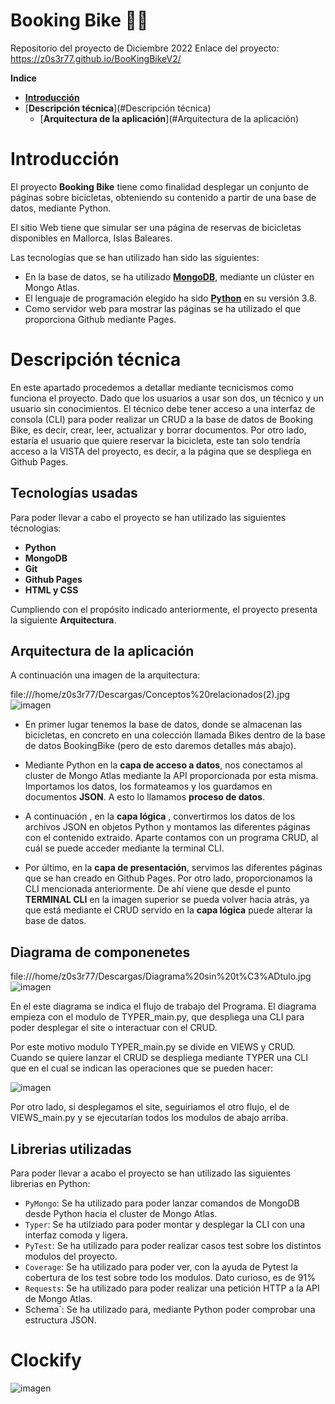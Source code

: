 # Booking Bike :biking_man:
Repositorio del proyecto de Diciembre 2022
Enlace del proyecto: https://z0s3r77.github.io/BooKingBikeV2/

**Indice**

- [**Introducción**](#introducción)
- [**Descripción técnica**](#Descripción técnica)
  - [**Arquitectura de la aplicación**](#Arquitectura de la aplicación)


# Introducción 

El proyecto **Booking Bike** tiene como finalidad desplegar un conjunto de páginas sobre bicicletas, obteniendo su contenido a partir de una base de datos, mediante Python.

El sitio Web tiene que simular ser una página de reservas de bicicletas disponibles en Mallorca, Islas Baleares. 

Las tecnologías que se han utilizado han sido las siguientes:

- En la base de datos, se ha utilizado [**MongoDB**](https://www.mongodb.com), mediante un clúster en Mongo Atlas.
- El lenguaje de programación elegido ha sido [**Python**](https://www.python.org/) en su  versión 3.8.
- Como servidor web para mostrar las páginas se ha utilizado el que proporciona Github mediante Pages.

# Descripción técnica

En este apartado procedemos a detallar mediante tecnicismos como funciona el proyecto.
Dado que los usuarios a usar son dos, un técnico y un usuario sin conocimientos. El técnico debe tener acceso a una interfaz de consola (CLI) para poder realizar un CRUD a la base de datos de Booking Bike, es decir, crear, leer, actualizar y borrar documentos. Por otro lado, estaría el usuario que quiere reservar la bicicleta, este tan solo tendría acceso a la VISTA del proyecto, es decir, a la página que se despliega en Github Pages.

## Tecnologías usadas

Para poder llevar a cabo el proyecto se han utilizado las siguientes técnologias:

- **Python**
- **MongoDB**
- **Git**
- **Github Pages**
- **HTML y CSS**


Cumpliendo con el propósito indicado anteriormente, el proyecto presenta la siguiente **Arquitectura**.

## Arquitectura de la aplicación

A continuación una imagen de la arquitectura:

file:///home/z0s3r77/Descargas/Conceptos%20relacionados(2).jpg![imagen](https://user-images.githubusercontent.com/80277545/206925650-5ab8087a-086a-4726-a586-3b74ef6f80ea.png)


- En primer lugar tenemos la base de datos, donde se almacenan las bicicletas, en concreto en una colección llamada Bikes dentro de la base de datos BookingBike (pero de esto daremos detalles más abajo). 

- Mediante Python en la **capa de acceso a datos**, nos conectamos al cluster de Mongo Atlas mediante la API proporcionada por esta misma. Importamos los datos, los formateamos y los guardamos en documentos **JSON**. A esto lo llamamos **proceso de datos**.

- A continuación , en la **capa lógica** , convertirmos los datos de los archivos JSON en objetos Python y montamos las diferentes páginas con el contenido extraido. Aparte contamos con un programa CRUD, al cuál se puede acceder mediante la terminal CLI.

- Por último, en la **capa de presentación**, servimos las diferentes páginas que se han creado en Github Pages. Por otro lado, proporcionamos la CLI mencionada anteriormente. De ahí viene que desde el punto **TERMINAL CLI** en la imagen superior se pueda volver hacia atrás, ya que está mediante el CRUD servido en la **capa lógica** puede alterar la base de datos. 

## Diagrama de componenetes

file:///home/z0s3r77/Descargas/Diagrama%20sin%20t%C3%ADtulo.jpg![imagen](https://user-images.githubusercontent.com/80277545/207053951-2394eceb-e8a9-421d-a0fd-9d5f03d4c780.png)



En el este diagrama se indica el flujo de trabajo del Programa. El diagrama empieza con el modulo de TYPER_main.py, que despliega una CLI para poder desplegar el site o interactuar con el CRUD.

Por este motivo modulo TYPER_main.py se divide en VIEWS y CRUD. Cuando se quiere lanzar el CRUD se despliega mediante TYPER una CLI que en el cual se indican las operaciones que se pueden hacer:

![imagen](https://user-images.githubusercontent.com/80277545/206933144-84d09b78-e67d-43a5-9c03-a0e9aab22bec.png)

Por otro lado, si desplegamos el site, seguiriamos el otro flujo, el de VIEWS_main.py y se ejecutarían todos los modulos de abajo arriba.

## Librerias utilizadas

Para poder llevar a acabo el proyecto se han utilizado las siguientes librerias en Python:

  - `PyMongo`: Se ha utilizado para poder lanzar comandos de MongoDB desde Python hacia el cluster de Mongo Atlas.
  - `Typer`: Se ha utilziado para poder montar y desplegar la CLI con una interfaz comoda y ligera.
  - `PyTest`: Se ha utilizado para poder realizar casos test sobre los distintos modulos del proyecto.
  - `Coverage`: Se ha utilizado para poder ver, con la ayuda de Pytest la cobertura de los test sobre todo los modulos. Dato curioso, es de 91%
  - `Requests`: Se ha utilizado para poder realizar una petición HTTP a la API de Mongo Atlas.
  - Schema`: Se ha utilizado para, mediante Python poder comprobar una estructura JSON.

# Clockify

![imagen](https://user-images.githubusercontent.com/80277545/207130055-abff2951-d326-480e-9cc3-e674b793ee27.png)

